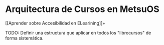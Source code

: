 # Arquitectura de Cursos en MetsuOS

[[Aprender sobre Accesibilidad en ELearining]]+

TODO: Definir una estructura que aplicar en todos los "librocursos" de forma sistemática.